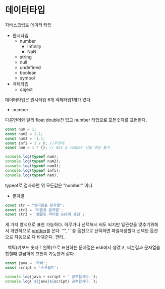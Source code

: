 # 데이터타입

자바스크립트 데이터 타입

* 원시타입
  * number
    * Infinity
    * NaN
  * string
  * null
  * undefined
  * boolean
  * symbol
* 객체타입
  * object



데이터타입은 원시타입 6개 객체타입1개가 있다.

* number

다른언어와 달리 float double건 없고 number 타입으로 모든숫자를 표현한다.

```javascript
const num = 1;
const num2 = 1.1;
const num3 = -1.1;
const infi = 1 / 0; //무한대
const nan = 1 * {}; // Not a number 산술 연산 불가

console.log(typeof num);
console.log(typeof num2);
console.log(typeof num3);
console.log(typeof infi);
console.log(typeof nan);
```

typeof로 검사하면 위 모든값은 "number" 이다.



* 문자열

```javascript
const str = "쌍따옴표 문자열";
const str2 = '따옴표 문자열';
const str3 = `템플릿 리터럴 es6에 생김`;
```

세 가지 방식으로 표현 가능하다. 아무거나 선택해서 써도 되지만 일관성을 맞추기위해서 개인적으로 [prettier](https://www.npmjs.com/package/prettier)를 쓴다. "", '' 중 옵션으로 선택하면 파일저장할때 선택한 옵션으로 자동으로 다 바꿔준다. 편리..

 \` 백틱\(키보드 숫자 1 왼쪽\)으로 표현하는 문자열은 es6에서 생겼고, 써본결과 문자열을 합칠때 깔끔하게 표현이 가능한거 같다.

```javascript
const java = '자바';
const script = '스크립트';

console.log(java + script + ' 공부합시다.');
console.log(`${java}${script} 공부합시다.`);

```



